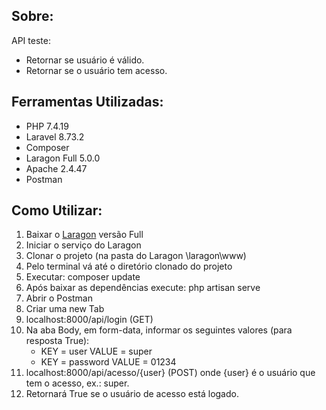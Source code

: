 ## Sobre:

API teste:
- Retornar se usuário é válido.
- Retornar se o usuário tem acesso.

## Ferramentas Utilizadas:

- PHP 7.4.19 
- Laravel 8.73.2
- Composer
- Laragon Full 5.0.0
- Apache 2.4.47
- Postman


## Como Utilizar:

01. Baixar o [Laragon](https://laragon.org/download/) versão Full
02. Iniciar o serviço do Laragon
03. Clonar o projeto (na pasta do Laragon \laragon\www)
04. Pelo terminal vá até o diretório clonado do projeto
05. Executar: composer update
06. Após baixar as dependências execute: php artisan serve
07. Abrir o Postman
08. Criar uma new Tab 
09. localhost:8000/api/login (GET)
10. Na aba Body, em form-data, informar os seguintes valores (para resposta True):
    * KEY = user VALUE = super
    * KEY = password VALUE = 01234
11. localhost:8000/api/acesso/{user} (POST) 
    onde {user} é o usuário que tem o acesso, ex.: super.
12. Retornará True se o usuário de acesso está logado.


